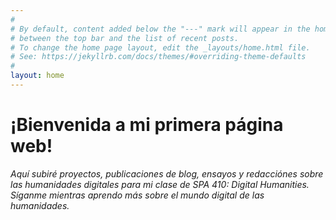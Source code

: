 ```yaml
---
#
# By default, content added below the "---" mark will appear in the home page
# between the top bar and the list of recent posts.
# To change the home page layout, edit the _layouts/home.html file.
# See: https://jekyllrb.com/docs/themes/#overriding-theme-defaults
#
layout: home
---
```


# **¡Bienvenida a mi primera página web!**

*Aquí subiré proyectos, publicaciones de blog, ensayos y redacciónes sobre las humanidades digitales para mi clase de SPA 410: Digital Humanities. Síganme mientras aprendo más sobre el mundo digital de las humanidades.*
